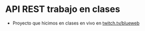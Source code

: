 # API REST trabajo en clases

- Proyecto que hicimos en clases en vivo en [twitch.tv/blueweb](https://twich.tv/blueweb)